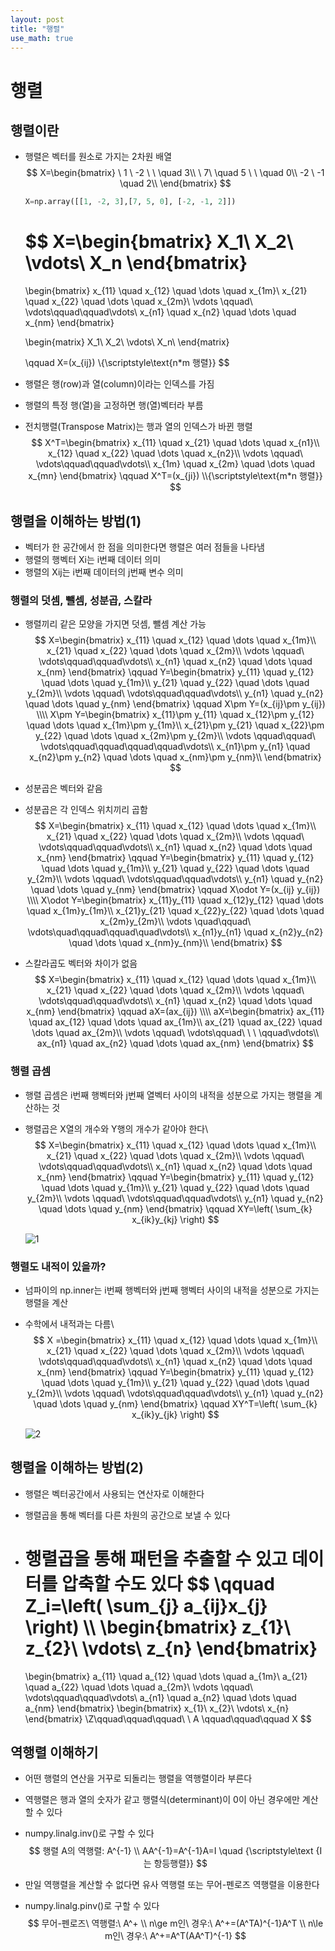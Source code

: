 ```yaml
---
layout: post
title: "행렬"
use_math: true
---
```

# 행렬

## 행렬이란

- 행렬은 벡터를 원소로 가지는 2차원 배열
  $$
  X=\begin{bmatrix}
  \ 1 \  -2 \ \ \quad 3\\
  \ 7\ \quad 5 \ \ \quad 0\\
  -2 \ -1 \quad 2\\
  \end{bmatrix}
  $$

  ```python
  X=np.array([[1, -2, 3],[7, 5, 0], [-2, -1, 2]])
  ```

  $$
  X=\begin{bmatrix}
  X_1\\
  X_2\\
  \vdots\\
  X_n
  \end{bmatrix}
  =
  \begin{bmatrix}
  x_{11} \quad x_{12} \quad \dots \quad x_{1m}\\
  x_{21} \quad x_{22} \quad \dots \quad x_{2m}\\
   \vdots \qquad\ \vdots\qquad\qquad\vdots\\
  x_{n1} \quad x_{n2} \quad \dots \quad x_{nm}
  \end{bmatrix}
  
  \begin{matrix} 
  X_1\\
  X_2\\
  \vdots\\
  X_n\\
  \end{matrix}
  
  \qquad X=(x_{ij})
  \\{\scriptstyle\text{n*m 행렬}}
  $$

- 행렬은 행(row)과 열(column)이라는 인덱스를 가짐

- 행렬의 특정 행(열)을 고정하면 행(열)벡터라 부름
- 전치행렬(Transpose Matrix)는 행과 열의 인덱스가 바뀐 행렬
  $$
  X^T=\begin{bmatrix}
  x_{11} \quad x_{21} \quad \dots \quad x_{n1}\\
  x_{12} \quad x_{22} \quad \dots \quad x_{n2}\\
   \vdots \qquad\ \vdots\qquad\qquad\vdots\\
  x_{1m} \quad x_{2m} \quad \dots \quad x_{mn}
  \end{bmatrix}
  \qquad X^T=(x_{ji})
  \\{\scriptstyle\text{m*n 행렬}}
  $$





## 행렬을 이해하는 방법(1)

- 벡터가 한 공간에서 한 점을 의미한다면 행렬은 여러 점들을 나타냄
- 행렬의 행벡터 Xi는 i번째 데이터 의미
- 행렬의 Xij는 i번째 데이터의 j번째 변수 의미



### 행렬의 덧셈, 뺄셈, 성분곱, 스칼라

- 행렬끼리 같은 모양을 가지면 덧셈, 뺄셈 계산 가능
  $$
  X=\begin{bmatrix}
  x_{11} \quad x_{12} \quad \dots \quad x_{1m}\\
  x_{21} \quad x_{22} \quad \dots \quad x_{2m}\\
   \vdots \qquad\ \vdots\qquad\qquad\vdots\\
  x_{n1} \quad x_{n2} \quad \dots \quad x_{nm}
  \end{bmatrix}  
  \qquad
  Y=\begin{bmatrix}
  y_{11} \quad y_{12} \quad \dots \quad y_{1m}\\
  y_{21} \quad y_{22} \quad \dots \quad y_{2m}\\
   \vdots \qquad\ \vdots\qquad\qquad\vdots\\
  y_{n1} \quad y_{n2} \quad \dots \quad y_{nm}
  \end{bmatrix}
  \qquad X\pm Y=(x_{ij}\pm y_{ij})
  \\\\
  X\pm Y=\begin{bmatrix}
  x_{11}\pm y_{11} \quad x_{12}\pm y_{12} \quad \dots \quad x_{1m}\pm y_{1m}\\
  x_{21}\pm y_{21} \quad x_{22}\pm y_{22} \quad \dots \quad x_{2m}\pm y_{2m}\\
   \vdots \qquad\qquad\ \vdots\qquad\qquad\qquad\qquad\vdots\\
  x_{n1}\pm y_{n1} \quad x_{n2}\pm y_{n2} \quad \dots \quad x_{nm}\pm y_{nm}\\
  \end{bmatrix}
  $$

- 성분곱은 벡터와 같음

- 성분곱은 각 인덱스 위치끼리 곱함
  $$
  X=\begin{bmatrix}
  x_{11} \quad x_{12} \quad \dots \quad x_{1m}\\
  x_{21} \quad x_{22} \quad \dots \quad x_{2m}\\
   \vdots \qquad\ \vdots\qquad\qquad\vdots\\
  x_{n1} \quad x_{n2} \quad \dots \quad x_{nm}
  \end{bmatrix}
  \qquad
  Y=\begin{bmatrix}
  y_{11} \quad y_{12} \quad \dots \quad y_{1m}\\
  y_{21} \quad y_{22} \quad \dots \quad y_{2m}\\
   \vdots \qquad\ \vdots\qquad\qquad\vdots\\
  y_{n1} \quad y_{n2} \quad \dots \quad y_{nm}
  \end{bmatrix}
  \qquad X\odot Y=(x_{ij} y_{ij})
  \\\\
  X\odot Y=\begin{bmatrix}
  x_{11}y_{11} \quad x_{12}y_{12} \quad \dots \quad x_{1m}y_{1m}\\
  x_{21}y_{21} \quad x_{22}y_{22} \quad \dots \quad x_{2m}y_{2m}\\
   \vdots \quad\qquad\ \vdots\quad\qquad\qquad\quad\vdots\\
  x_{n1}y_{n1} \quad x_{n2}y_{n2} \quad \dots \quad x_{nm}y_{nm}\\
  \end{bmatrix}
  $$

- 스칼라곱도 벡터와 차이가 없음
  $$
  X=\begin{bmatrix}
  x_{11} \quad x_{12} \quad \dots \quad x_{1m}\\
  x_{21} \quad x_{22} \quad \dots \quad x_{2m}\\
   \vdots \qquad\ \vdots\qquad\qquad\vdots\\
  x_{n1} \quad x_{n2} \quad \dots \quad x_{nm}
  \end{bmatrix}
  \qquad aX=(ax_{ij})
  \\\\
  aX=\begin{bmatrix}
  ax_{11} \quad ax_{12} \quad \dots \quad ax_{1m}\\
  ax_{21} \quad ax_{22} \quad \dots \quad ax_{2m}\\
   \vdots \qquad\ \vdots\qquad\ \ \ \qquad\vdots\\
  ax_{n1} \quad ax_{n2} \quad \dots \quad ax_{nm}
  \end{bmatrix}
  $$
  

### 행렬 곱셈

- 행렬 곱셈은 i번째 행벡터와 j번째 열벡터 사이의 내적을 성분으로 가지는 행렬을 계산하는 것

- 행렬곱은 X열의 개수와 Y행의 개수가 같아야 한다\\
  $$
  X=\begin{bmatrix}
  x_{11} \quad x_{12} \quad \dots \quad x_{1m}\\
  x_{21} \quad x_{22} \quad \dots \quad x_{2m}\\
   \vdots \qquad\ \vdots\qquad\qquad\vdots\\
  x_{n1} \quad x_{n2} \quad \dots \quad x_{nm}
  \end{bmatrix} 
  \qquad
  Y=\begin{bmatrix}
  y_{11} \quad y_{12} \quad \dots \quad y_{1m}\\
  y_{21} \quad y_{22} \quad \dots \quad y_{2m}\\
   \vdots \qquad\ \vdots\qquad\qquad\vdots\\
  y_{n1} \quad y_{n2} \quad \dots \quad y_{nm}
  \end{bmatrix}
  \qquad XY=\left( \sum_{k} x_{ik}y_{kj} \right)
  $$

  ![1](https://user-images.githubusercontent.com/90087083/179473846-f500f077-5de5-4e0d-bd5c-a77afabcc500.jpg)




### 행렬도 내적이 있을까?

- 넘파이의 np.inner는 i번째 행벡터와 j번째 행벡터 사이의 내적을 성분으로 가지는 행렬을 계산

- 수학에서 내적과는 다름\\
  $$
  X =\begin{bmatrix}
  x_{11} \quad x_{12} \quad \dots \quad x_{1m}\\
  x_{21} \quad x_{22} \quad \dots \quad x_{2m}\\
   \vdots \qquad\ \vdots\qquad\qquad\vdots\\
  x_{n1} \quad x_{n2} \quad \dots \quad x_{nm}
  \end{bmatrix}
  \qquad
  Y=\begin{bmatrix}
  y_{11} \quad y_{12} \quad \dots \quad y_{1m}\\
  y_{21} \quad y_{22} \quad \dots \quad y_{2m}\\
   \vdots \qquad\ \vdots\qquad\qquad\vdots\\
  y_{n1} \quad y_{n2} \quad \dots \quad y_{nm}
  \end{bmatrix}
  \qquad XY^T=\left( \sum_{k} x_{ik}y_{jk} \right)
  $$

  ![2](https://user-images.githubusercontent.com/90087083/179473761-722b4c41-3fcd-44c1-9829-55ca1a416640.jpg)


  

## 행렬을 이해하는 방법(2)

- 행렬은 벡터공간에서 사용되는 연산자로 이해한다

- 행렬곱을 통해 벡터를 다른 차원의 공간으로 보낼 수 있다

- 행렬곱을 통해 패턴을 추출할 수 있고 데이터를 압축할 수도 있다
  $$
  \qquad Z_i=\left( \sum_{j} a_{ij}x_{j} \right)
  \\\\
  \begin{bmatrix}
  z_{1}\\
  z_{2}\\
   \vdots\\
  z_{n}
  \end{bmatrix}
  =
  \begin{bmatrix}
  a_{11} \quad a_{12} \quad \dots \quad a_{1m}\\
  a_{21} \quad a_{22} \quad \dots \quad a_{2m}\\
   \vdots \qquad\ \vdots\qquad\qquad\vdots\\
  a_{n1} \quad a_{n2} \quad \dots \quad a_{nm}
  \end{bmatrix}
  \begin{bmatrix}
  x_{1}\\
  x_{2}\\
   \vdots\\
  x_{n}
  \end{bmatrix}
  \\Z\qquad\qquad\qquad\ \  A \qquad\qquad\qquad X
  $$



## 역행렬 이해하기

- 어떤 행렬의 연산을 거꾸로 되돌리는 행렬을 역행렬이라 부른다

- 역행렬은 행과 열의 숫자가 같고 행렬식(determinant)이 0이 아닌 경우에만 계산할 수 있다

- numpy.linalg.inv()로 구할 수 있다
  $$
  행렬 A의 역행렬: A^{-1}
  \\
  AA^{-1}=A^{-1}A=I \quad {\scriptstyle\text {I는 항등행렬}}
  $$

- 만일 역행렬을 계산할 수 없다면 유사 역행렬 또는 무어-펜로즈 역행렬을 이용한다

- numpy.linalg.pinv()로 구할 수 있다
  $$
  무어-펜로즈\ 역행렬:\ A^+
  \\
  n\ge m인\ 경우:\ A^+=(A^TA)^{-1}A^T
  \\
  n\le m인\ 경우:\ A^+=A^T(AA^T)^{-1}
  $$



